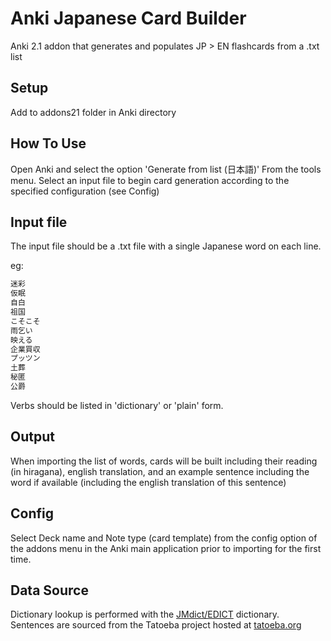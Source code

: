 # Anki Japanese Card Builder
Anki 2.1 addon that generates and populates JP > EN flashcards from a .txt list

## Setup

Add to addons21 folder in Anki directory

## How To Use

Open Anki and select the option 'Generate from list (日本語)' From the tools menu.
Select an input file to begin card generation according to the specified configuration (see Config)

## Input file

The input file should be a .txt file with a single Japanese word on each line.

eg:

``` txt
迷彩
仮眠
自白
祖国
こそこそ
雨乞い
映える
企業買収
プッツン
土葬
秘匿
公爵
```
Verbs should be listed in 'dictionary' or 'plain' form. 

## Output

When importing the list of words, cards will be built including their reading (in hiragana), english translation, and an example sentence including the word if available (including the english translation of this sentence)

## Config

Select Deck name and Note type (card template) from the config option of the addons menu in the Anki main application prior to importing for the first time.

## Data Source

Dictionary lookup is performed with the [JMdict/EDICT](http://www.edrdg.org/wiki/index.php/JMdict-EDICT_Dictionary_Project) dictionary.  
Sentences are sourced from the Tatoeba project hosted at [tatoeba.org](https://tatoeba.org)


